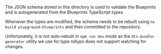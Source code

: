 The JSON schema stored in this directory is used to validate the Blueprints
and is autogenerated from the Blueprints TypeScript types.

Whenever the types are modified, the schema needs to be rebuilt using
`nx build playground-blueprints` and then committed to the repository.

Unfortunately, it is not auto-rebuilt in `npm run dev` mode as the
`dts-bundle-generator` utility we use for type rollyps does not support
watching for changes.
